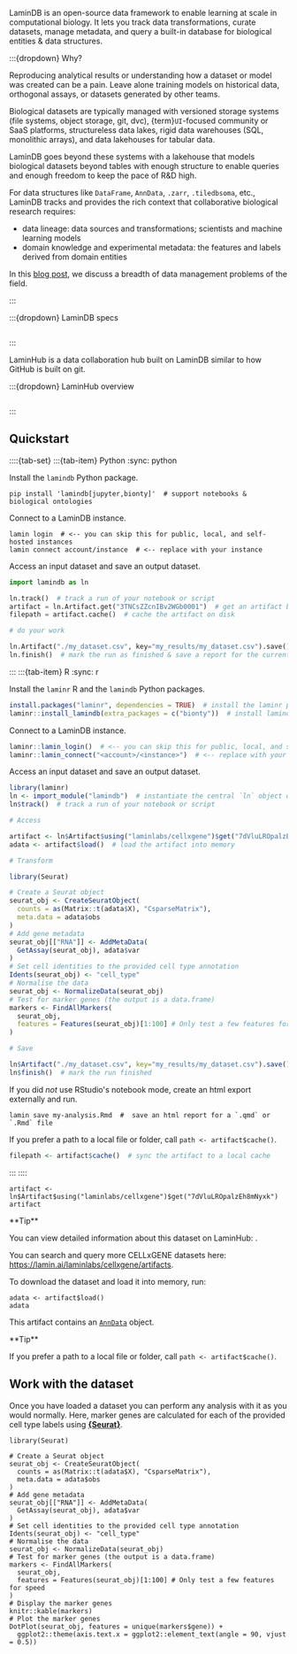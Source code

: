 LaminDB is an open-source data framework to enable learning at scale in computational biology.
It lets you track data transformations, curate datasets, manage metadata, and query a built-in database for biological entities & data structures.

:::{dropdown} Why?

Reproducing analytical results or understanding how a dataset or model was created can be a pain.
Leave alone training models on historical data, orthogonal assays, or datasets generated by other teams.

Biological datasets are typically managed with versioned storage systems (file systems, object storage, git, dvc), {term}`UI`-focused community or SaaS platforms, structureless data lakes, rigid data warehouses (SQL, monolithic arrays), and data lakehouses for tabular data.

LaminDB goes beyond these systems with a lakehouse that models biological datasets beyond tables with enough structure to enable queries and enough freedom to keep the pace of R&D high.

For data structures like `DataFrame`, `AnnData`, `.zarr`, `.tiledbsoma`, etc., LaminDB tracks and provides the rich context that collaborative biological research requires:

- data lineage: data sources and transformations; scientists and machine learning models
- domain knowledge and experimental metadata: the features and labels derived from domain entities

In this [blog post](https://lamin.ai/blog/problems), we discuss a breadth of data management problems of the field.

:::

:::{dropdown} LaminDB specs

```{include} includes/features-lamindb.md

```

:::

LaminHub is a data collaboration hub built on LaminDB similar to how GitHub is built on git.

:::{dropdown} LaminHub overview

```{include} includes/features-laminhub.md

```

:::

## Quickstart

::::{tab-set}
:::{tab-item} Python
:sync: python

Install the `lamindb` Python package.

```shell
pip install 'lamindb[jupyter,bionty]'  # support notebooks & biological ontologies
```

Connect to a LaminDB instance.

```shell
lamin login  # <-- you can skip this for public, local, and self-hosted instances
lamin connect account/instance  # <-- replace with your instance
```

Access an input dataset and save an output dataset.

```python
import lamindb as ln

ln.track()  # track a run of your notebook or script
artifact = ln.Artifact.get("3TNCsZZcnIBv2WGb0001")  # get an artifact by uid
filepath = artifact.cache()  # cache the artifact on disk

# do your work

ln.Artifact("./my_dataset.csv", key="my_results/my_dataset.csv").save()  # save a file
ln.finish()  # mark the run as finished & save a report for the current notebook/script
```

:::
:::{tab-item} R
:sync: r

Install the `laminr` R and the `lamindb` Python packages.

```R
install.packages("laminr", dependencies = TRUE)  # install the laminr package from CRAN
laminr::install_lamindb(extra_packages = c("bionty"))  # install lamindb & bionty for use via reticulate
```

Connect to a LaminDB instance.

```R
laminr::lamin_login()  # <-- you can skip this for public, local, and self-hosted instances
laminr::lamin_connect("<account>/<instance>")  # <-- replace with your instance
```

Access an input dataset and save an output dataset.

```R
library(laminr)
ln <- import_module("lamindb")  # instantiate the central `ln` object of the API
ln$track()  # track a run of your notebook or script

# Access

artifact <- ln$Artifact$using("laminlabs/cellxgene")$get("7dVluLROpalzEh8m")  # https://lamin.ai/laminlabs/cellxgene/artifact/7dVluLROpalzEh8m
adata <- artifact$load()  # load the artifact into memory

# Transform

library(Seurat)

# Create a Seurat object
seurat_obj <- CreateSeuratObject(
  counts = as(Matrix::t(adata$X), "CsparseMatrix"),
  meta.data = adata$obs
)
# Add gene metadata
seurat_obj[["RNA"]] <- AddMetaData(
  GetAssay(seurat_obj), adata$var
)
# Set cell identities to the provided cell type annotation
Idents(seurat_obj) <- "cell_type"
# Normalise the data
seurat_obj <- NormalizeData(seurat_obj)
# Test for marker genes (the output is a data.frame)
markers <- FindAllMarkers(
  seurat_obj,
  features = Features(seurat_obj)[1:100] # Only test a few features for speed
)

# Save

ln$Artifact("./my_dataset.csv", key="my_results/my_dataset.csv").save()  # save a file
ln$finish()  # mark the run finished
```

If you did _not_ use RStudio's notebook mode, create an html export externally and run.

```shell
lamin save my-analysis.Rmd  #  save an html report for a `.qmd` or `.Rmd` file
```

If you prefer a path to a local file or folder, call `path <- artifact$cache()`.

```R
filepath <- artifact$cache()  # sync the artifact to a local cache
```

:::
::::

```{r get-artifact}
artifact <- ln$Artifact$using("laminlabs/cellxgene")$get("7dVluLROpalzEh8mNyxk")
artifact
```

<div class="alert alert-info" role="alert">
**Tip**

You can view detailed information about this dataset on LaminHub: .

You can search and query more CELLxGENE datasets here: https://lamin.ai/laminlabs/cellxgene/artifacts.

</div>

To download the dataset and load it into memory, run:

```{r load-artifact}
adata <- artifact$load()
adata
```

This artifact contains an [`AnnData`](https://anndata.readthedocs.io) object.

<div class="alert alert-info" role="alert">
**Tip**

If you prefer a path to a local file or folder, call `path <- artifact$cache()`.

</div>

## Work with the dataset

Once you have loaded a dataset you can perform any analysis with it as you would normally.
Here, marker genes are calculated for each of the provided cell type labels using [**{Seurat}**](https://satijalab.org/seurat/).

```{r create-seurat}
library(Seurat)

# Create a Seurat object
seurat_obj <- CreateSeuratObject(
  counts = as(Matrix::t(adata$X), "CsparseMatrix"),
  meta.data = adata$obs
)
# Add gene metadata
seurat_obj[["RNA"]] <- AddMetaData(
  GetAssay(seurat_obj), adata$var
)
# Set cell identities to the provided cell type annotation
Idents(seurat_obj) <- "cell_type"
# Normalise the data
seurat_obj <- NormalizeData(seurat_obj)
# Test for marker genes (the output is a data.frame)
markers <- FindAllMarkers(
  seurat_obj,
  features = Features(seurat_obj)[1:100] # Only test a few features for speed
)
# Display the marker genes
knitr::kable(markers)
# Plot the marker genes
DotPlot(seurat_obj, features = unique(markers$gene)) +
  ggplot2::theme(axis.text.x = ggplot2::element_text(angle = 90, vjust = 0.5))
```
